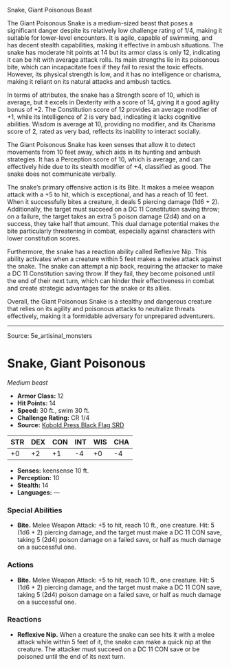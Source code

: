 <MonsterName/>Snake, Giant Poisonous</MonsterName>
<CreatureType/>Beast</CreatureType>

<summary>The Giant Poisonous Snake is a medium-sized beast that poses a significant danger despite its relatively low challenge rating of 1/4, making it suitable for lower-level encounters. It is agile, capable of swimming, and has decent stealth capabilities, making it effective in ambush situations. The snake has moderate hit points at 14 but its armor class is only 12, indicating it can be hit with average attack rolls. Its main strengths lie in its poisonous bite, which can incapacitate foes if they fail to resist the toxic effects. However, its physical strength is low, and it has no intelligence or charisma, making it reliant on its natural attacks and ambush tactics.</summary>

<detail>

In terms of attributes, the snake has a Strength score of 10, which is average, but it excels in Dexterity with a score of 14, giving it a good agility bonus of +2. The Constitution score of 12 provides an average modifier of +1, while its Intelligence of 2 is very bad, indicating it lacks cognitive abilities. Wisdom is average at 10, providing no modifier, and its Charisma score of 2, rated as very bad, reflects its inability to interact socially.

The Giant Poisonous Snake has keen senses that allow it to detect movements from 10 feet away, which aids in its hunting and ambush strategies. It has a Perception score of 10, which is average, and can effectively hide due to its stealth modifier of +4, classified as good. The snake does not communicate verbally.

The snake’s primary offensive action is its Bite. It makes a melee weapon attack with a +5 to hit, which is exceptional, and has a reach of 10 feet. When it successfully bites a creature, it deals 5 piercing damage (1d6 + 2). Additionally, the target must succeed on a DC 11 Constitution saving throw; on a failure, the target takes an extra 5 poison damage (2d4) and on a success, they take half that amount. This dual damage potential makes the bite particularly threatening in combat, especially against characters with lower constitution scores.

Furthermore, the snake has a reaction ability called Reflexive Nip. This ability activates when a creature within 5 feet makes a melee attack against the snake. The snake can attempt a nip back, requiring the attacker to make a DC 11 Constitution saving throw. If they fail, they become poisoned until the end of their next turn, which can hinder their effectiveness in combat and create strategic advantages for the snake or its allies. 

Overall, the Giant Poisonous Snake is a stealthy and dangerous creature that relies on its agility and poisonous attacks to neutralize threats effectively, making it a formidable adversary for unprepared adventurers.</detail>



---

Source: 5e_artisinal_monsters

# Snake, Giant Poisonous

*Medium beast*

- **Armor Class:** 12
- **Hit Points:** 14
- **Speed:** 30 ft., swim 30 ft.
- **Challenge Rating:** CR 1/4
- **Source:** [Kobold Press Black Flag SRD](https://koboldpress.com/black-flag-roleplaying/)

| STR | DEX | CON | INT | WIS | CHA |
| --- | --- | --- | --- | --- | --- |
| +0 | +2 | +1 | -4 | +0 | -4 |

- **Senses:** keensense 10 ft.
- **Perception:** 10
- **Stealth:** 14
- **Languages:** —

### Special Abilities

- **Bite.** Melee Weapon Attack: +5 to hit, reach 10 ft., one creature. Hit: 5 (1d6 + 2) piercing damage, and the target must make a DC 11 CON save, taking 5 (2d4) poison damage on a failed save, or half as much damage on a successful one.

### Actions

- **Bite.** Melee Weapon Attack: +5 to hit, reach 10 ft., one creature. Hit: 5 (1d6 + 2) piercing damage, and the target must make a DC 11 CON save, taking 5 (2d4) poison damage on a failed save, or half as much damage on a successful one.

### Reactions

- **Reflexive Nip.** When a creature the snake can see hits it with a melee attack while within 5 feet of it, the snake can make a quick nip at the creature. The attacker must succeed on a DC 11 CON save or be poisoned until the end of its next turn.



